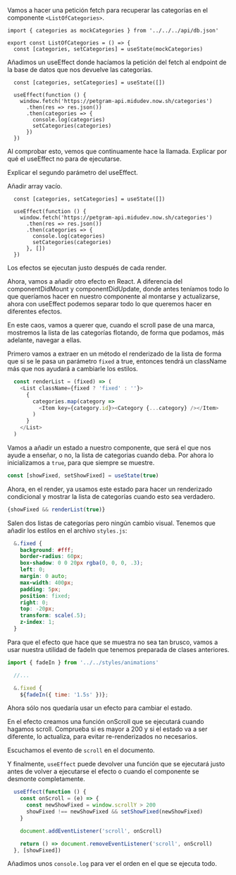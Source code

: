 Vamos a hacer una petición fetch para recuperar las categorías en el componente `<ListOfCategories>`.

```
import { categories as mockCategories } from '../../../api/db.json'

export const ListOfCategories = () => {
  const [categories, setCategories] = useState(mockCategories)
```

Añadimos un useEffect donde hacíamos la petición del fetch al endpoint de la base de datos que nos devuelve las categorías.

```
  const [categories, setCategories] = useState([])

  useEffect(function () {
    window.fetch('https://petgram-api.midudev.now.sh/categories')
      .then(res => res.json())
      .then(categories => {
        console.log(categories)
        setCategories(categories)
      })
  })
```

Al comprobar esto, vemos que continuamente hace la llamada. Explicar por qué el useEffect no para de ejecutarse.

Explicar el segundo parámetro del useEffect.

Añadir array vacío.

```
  const [categories, setCategories] = useState([])

  useEffect(function () {
    window.fetch('https://petgram-api.midudev.now.sh/categories')
      .then(res => res.json())
      .then(categories => {
        console.log(categories)
        setCategories(categories)
      }, [])
  })
```

Los efectos se ejecutan justo después de cada render.

Ahora, vamos a añadir otro efecto en React. A diferencia del componentDidMount y componentDidUpdate, donde antes teníamos todo lo que queríamos hacer en nuestro componente al montarse y actualizarse, ahora con useEffect podemos separar todo lo que queremos hacer en diferentes efectos.

En este caos, vamos a querer que, cuando el scroll pase de una marca, mostremos la lista de las categorías flotando, de forma que podamos, más adelante, navegar a ellas.

Primero vamos a extraer en un método el renderizado de la lista de forma que si se le pasa un parámetro `fixed` a true, entonces tendrá un className más que nos ayudará a cambiarle los estilos.

```js
  const renderList = (fixed) => (
    <List className={fixed ? 'fixed' : ''}>
      {
        categories.map(category =>
          <Item key={category.id}><Category {...category} /></Item>
        )
      }
    </List>
  )
```

Vamos a añadir un estado a nuestro componente, que será el que nos ayude a enseñar, o no, la lista de categorias cuando deba. Por ahora lo inicializamos a `true`, para que siempre se muestre.

```javascript
const [showFixed, setShowFixed] = useState(true)
```

Ahora, en el render, ya usamos este estado para hacer un renderizado condicional y mostrar la lista de categorías cuando esto sea verdadero.

```js
{showFixed && renderList(true)}
```

Salen dos listas de categorías pero ningún cambio visual. Tenemos que añadir los estilos en el archivo `styles.js`:

```css
  &.fixed {
    background: #fff;
    border-radius: 60px;
    box-shadow: 0 0 20px rgba(0, 0, 0, .3);
    left: 0;
    margin: 0 auto;
    max-width: 400px;
    padding: 5px;
    position: fixed;
    right: 0;
    top: -20px;
    transform: scale(.5);
    z-index: 1;
  }
```

Para que el efecto que hace que se muestra no sea tan brusco, vamos a usar nuestra utilidad de fadeIn que tenemos preparada de clases anteriores.

```javascript
import { fadeIn } from '../../styles/animations'

  //...

  &.fixed {
    ${fadeIn({ time: '1.5s' })};
```

Ahora sólo nos quedaría usar un efecto para cambiar el estado.

En el efecto creamos una función onScroll que se ejecutará cuando hagamos scroll. Comprueba si es mayor a 200 y si el estado va a ser diferente, lo actualiza, para evitar re-renderizados no necesarios.

Escuchamos el evento de `scroll` en el documento.

Y finalmente, `useEffect` puede devolver una función que se ejecutará justo antes de volver a ejecutarse el efecto o cuando el componente se desmonte completamente.

```js
  useEffect(function () {
    const onScroll = (e) => {
      const newShowFixed = window.scrollY > 200
      showFixed !== newShowFixed && setShowFixed(newShowFixed)
    }

    document.addEventListener('scroll', onScroll)

    return () => document.removeEventListener('scroll', onScroll)
  }, [showFixed])
```

Añadimos unos `console.log` para ver el orden en el que se ejecuta todo.
